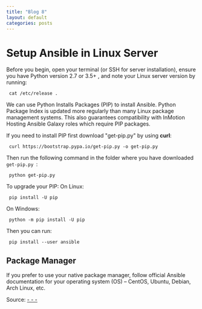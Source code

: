 ```yaml
---
title: "Blog 8"
layout: default
categories: posts
---
```

<h1> Setup Ansible in Linux Server</h1>
<p> Before you begin, open your terminal (or SSH for server installation), ensure you have Python version 2.7 or 3.5+ , and note your Linux server version by running:
  
<pre><code> cat /etc/release . </code></pre> </p>

<p> We can use Python Installs Packages (PIP) to install Ansible. Python Package Index is updated more regularly than many Linux package management systems. This also guarantees compatibility with InMotion Hosting Ansible Galaxy roles which require PIP packages.</p>

<p> If you need to install PIP first download "get-pip.py" by using <b>curl</b>: </p>

<pre><code> curl https://bootstrap.pypa.io/get-pip.py -o get-pip.py </code></pre>

<p> Then run the following command in the folder where you have downloaded <code> get-pip.py </code>: </p>

<pre><code> python get-pip.py </code></pre>

<p> To upgrade your PIP:
  On Linux:
<pre><code> pip install -U pip </code></pre>
  On Windows:
<pre><code> python -m pip install -U pip </code></pre>  

<p> Then you can run: </p>

<pre><code> pip install --user ansible </code></pre>

<h2> Package Manager </h2>
<p> If you prefer to use your native package manager, follow official Ansible documentation for your operating system (OS) – CentOS, Ubuntu, Debian, Arch Linux, etc. </p>



Source: <a href="https://www.bbc.com/news"> - - - </a>
